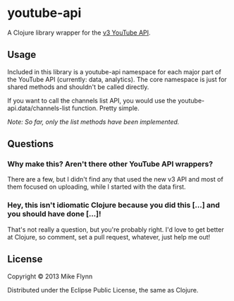 # youtube-api

A Clojure library wrapper for the [v3 YouTube API](https://developers.google.com/youtube/v3/).

## Usage

Included in this library is a youtube-api namespace for each major part of the YouTube API (currently: data, analytics). The core namespace is just for shared methods and shouldn't be called directly.

If you want to call the channels list API, you would use the youtube-api.data/channels-list function. Pretty simple.

*Note: So far, only the list methods have been implemented.*

## Questions

### Why make this? Aren't there other YouTube API wrappers?

There are a few, but I didn't find any that used the new v3 API and most of them focused on uploading, while I started with the data first.

### Hey, this isn't idiomatic Clojure because you did this [...] and you should have done [...]!

That's not really a question, but you're probably right. I'd love to get better at Clojure, so comment, set a pull request, whatever, just help me out!

## License

Copyright © 2013 Mike Flynn

Distributed under the Eclipse Public License, the same as Clojure.
